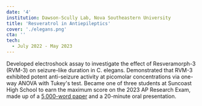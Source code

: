 ```yaml
---
date: '4'
institution: Dawson-Scully Lab, Nova Southeastern University
title: 'Resveratrol in Antiepileptics'
cover: './elegans.png'
cta: ''
tech:
  - July 2022 - May 2023
---
```


Developed electroshock assay to investigate the effect of Resveramorph-3 (RVM-3) on seizure-like duration in C. elegans. Demonstrated that RVM-3 exhibited potent anti-seizure activity at picomolar concentrations via one-way ANOVA with Tukey's test. Became one of three students at Suncoast High School to earn the maximum score on the 2023 AP Research Exam, made up of a <a href="/apresearch.pdf" target="_blank">5,000-word paper</a> and a 20-minute oral presentation.
